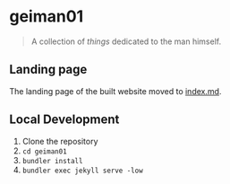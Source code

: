 # geiman01

> A collection of *things* dedicated to the man himself.

## Landing page

The landing page of the built website moved to [index.md](./index.md).

## Local Development

1. Clone the repository
2. `cd geiman01`
3. `bundler install`
4. `bundler exec jekyll serve -low`
